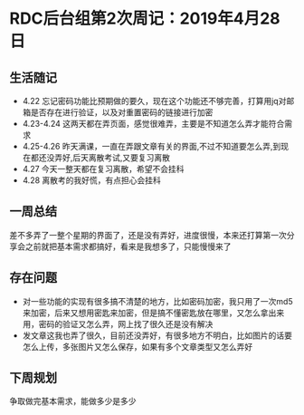 # RDC后台组第2次周记：2019年4月28日

## 生活随记
- 4.22 忘记密码功能比预期做的要久，现在这个功能还不够完善，打算用jq对邮箱是否存在进行验证，以及对重置密码的链接进行加密
- 4.23-4.24 这两天都在弄页面，感觉很难弄，主要是不知道怎么弄才能符合需求
- 4.25-4.26 昨天满课，一直在弄跟文章有关的界面,不过不知道要怎么弄,到现在都还没弄好,后天离散考试,又要复习离散
- 4.27 今天一整天都在复习离散，希望不会挂科
- 4.28 离散考的我好慌，有点担心会挂科


## 一周总结
差不多弄了一整个星期的界面了，还是没有弄好，进度很慢，本来还打算第一次分享会之前就把基本需求都搞好，看来是我想多了，只能慢慢来了


## 存在问题
- 对一些功能的实现有很多搞不清楚的地方，比如密码加密，我只用了一次md5来加密，后来又想用密匙来加密，但是搞不懂密匙放在哪里，又怎么拿出来用，密码的验证又怎么弄，网上找了很久还是没有解决
- 发文章这我也弄了很久，目前还没弄好，有很多地方不明白，比如图片的话要怎么上传，多张图片又怎么保存，如果有多个文章类型又怎么弄好


## 下周规划
争取做完基本需求，能做多少是多少